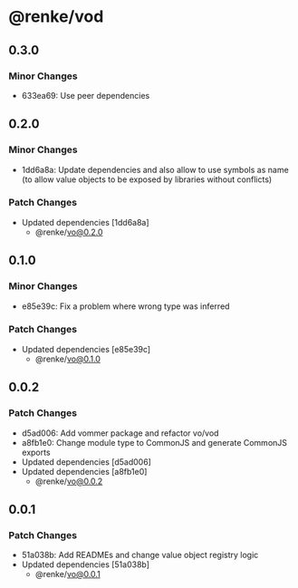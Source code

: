 # @renke/vod

## 0.3.0

### Minor Changes

- 633ea69: Use peer dependencies

## 0.2.0

### Minor Changes

- 1dd6a8a: Update dependencies and also allow to use symbols as name (to allow value objects to be exposed by libraries without conflicts)

### Patch Changes

- Updated dependencies [1dd6a8a]
  - @renke/vo@0.2.0

## 0.1.0

### Minor Changes

- e85e39c: Fix a problem where wrong type was inferred

### Patch Changes

- Updated dependencies [e85e39c]
  - @renke/vo@0.1.0

## 0.0.2

### Patch Changes

- d5ad006: Add vommer package and refactor vo/vod
- a8fb1e0: Change module type to CommonJS and generate CommonJS exports
- Updated dependencies [d5ad006]
- Updated dependencies [a8fb1e0]
  - @renke/vo@0.0.2

## 0.0.1

### Patch Changes

- 51a038b: Add READMEs and change value object registry logic
- Updated dependencies [51a038b]
  - @renke/vo@0.0.1
